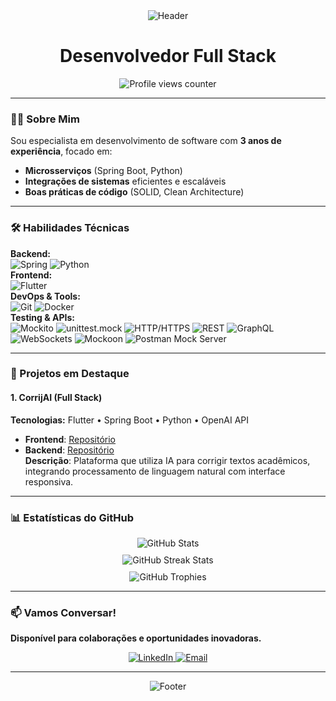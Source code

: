 <div align="center">
  <img src="https://capsule-render.vercel.app/api?type=waving&color=0:1D2671,100:C33764&height=200&section=header&text=Gustavo%20Coutinho&fontSize=50&fontColor=FFFFFF&fontAlignY=35&animation=fadeIn" alt="Header"/>
</div>

<h1 align="center"> Desenvolvedor Full Stack </h1>

<div align="center">
  <img src="https://komarev.com/ghpvc/?username=Gustavo-Souza-Coutinho&label=PROFILE+VIEWS&color=F7B801&style=for-the-badge" alt="Profile views counter"/>
</div>

---

### 🧑‍💻 Sobre Mim  
Sou especialista em desenvolvimento de software com **3 anos de experiência**, focado em:  
- **Microsserviços** (Spring Boot, Python)  
- **Integrações de sistemas** eficientes e escaláveis  
- **Boas práticas de código** (SOLID, Clean Architecture)  

---

### 🛠️ Habilidades Técnicas  

**Backend:**  
![Spring](https://img.shields.io/badge/Spring-6DB33F?style=flat&logo=spring&logoColor=white)
![Python](https://img.shields.io/badge/Python-3776AB?style=flat&logo=python&logoColor=white)  
**Frontend:**  
![Flutter](https://img.shields.io/badge/Flutter-02569B?style=flat&logo=flutter&logoColor=white)  
**DevOps & Tools:**  
![Git](https://img.shields.io/badge/Git-F05032?style=flat&logo=git&logoColor=white)
![Docker](https://img.shields.io/badge/Docker-2496ED?style=flat&logo=docker&logoColor=white)  
**Testing & APIs:**  
![Mockito](https://img.shields.io/badge/Mockito-FFCA28?style=flat&logo=java&logoColor=white)
![unittest.mock](https://img.shields.io/badge/unittest.mock-3776AB?style=flat&logo=python&logoColor=white)
![HTTP/HTTPS](https://img.shields.io/badge/HTTP%2FHTTPS-005571?style=flat&logo=protocol&logoColor=white)
![REST](https://img.shields.io/badge/REST-FF6F00?style=flat&logo=api&logoColor=white)
![GraphQL](https://img.shields.io/badge/GraphQL-E10098?style=flat&logo=graphql&logoColor=white)
![WebSockets](https://img.shields.io/badge/WebSockets-00C853?style=flat&logo=websocket&logoColor=white)
![Mockoon](https://img.shields.io/badge/Mockoon-FF5722?style=flat&logo=mockoon&logoColor=white)
![Postman Mock Server](https://img.shields.io/badge/Postman_Mock_Server-FF6C37?style=flat&logo=postman&logoColor=white)

---

### 🚀 Projetos em Destaque  

#### 1. **CorrijAI** (Full Stack)  
**Tecnologias:** Flutter • Spring Boot • Python • OpenAI API  
- **Frontend**: [Repositório](https://github.com/Gustavo-Souza-Coutinho/CorrijAI-frontend)  
- **Backend**: [Repositório](https://github.com/Gustavo-Souza-Coutinho/CorrijAI-backend)  
**Descrição**: Plataforma que utiliza IA para corrigir textos acadêmicos, integrando processamento de linguagem natural com interface responsiva.  

---

### 📊 Estatísticas do GitHub  

<div align="center">
  <img src="https://github-readme-stats.vercel.app/api?username=Gustavo-Souza-Coutinho&show_icons=true&theme=radical&hide_title=true" alt="GitHub Stats" style="margin-bottom: 10px;"/>
  <br/>
  <img src="https://github-readme-streak-stats.herokuapp.com/?user=Gustavo-Souza-Coutinho&theme=radical" alt="GitHub Streak Stats" style="margin-bottom: 10px;"/>
  <br/>
  <img src="https://github-profile-trophy.vercel.app/?username=Gustavo-Souza-Coutinho&theme=onedark&margin-w=15" alt="GitHub Trophies"/>
</div>

---

### 📫 Vamos Conversar!  
**Disponível para colaborações e oportunidades inovadoras.**  

<div align="center">
  <a href="https://www.linkedin.com/in/gustavo-coutinho-35b7b8239/" target="_blank">
    <img src="https://img.shields.io/badge/LinkedIn-0077B5?style=for-the-badge&logo=linkedin&logoColor=white" alt="LinkedIn"/>
  </a>
  <a href="mailto:gustavo.couty@hotmail.com" target="_blank">
    <img src="https://img.shields.io/badge/Email-D14836?style=for-the-badge&logo=gmail&logoColor=white" alt="Email"/>
  </a>
</div>

---

<div align="center">
  <img src="https://capsule-render.vercel.app/api?type=waving&color=0:C33764,100:1D2671&height=100&section=footer&animation=fadeIn" alt="Footer"/>
</div>
